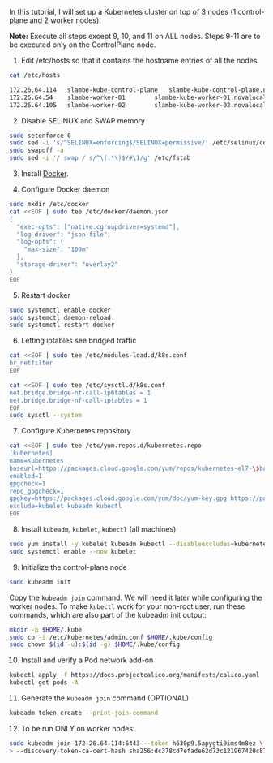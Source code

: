 In this tutorial, I will set up a Kubernetes cluster on top of 3 nodes (1 control-plane and 2 worker nodes).

**Note:** Execute all steps except 9, 10, and 11 on ALL nodes. Steps 9-11 are to be executed only on the ControlPlane node.

1. Edit /etc/hosts so that it contains the hostname entries of all the nodes
```bash
cat /etc/hosts

172.26.64.114	slambe-kube-control-plane	slambe-kube-control-plane.novalocal	server-node	snode
172.26.64.54	slambe-worker-01		slambe-kube-worker-01.novalocal		worker-node-1	w1
172.26.64.105	slambe-worker-02		slambe-kube-worker-02.novalocal		worker-node-2	w2
```

2. Disable SELINUX and SWAP memory
```bash
sudo setenforce 0
sudo sed -i 's/^SELINUX=enforcing$/SELINUX=permissive/' /etc/selinux/config
sudo swapoff -a
sudo sed -i '/ swap / s/^\(.*\)$/#\1/g' /etc/fstab
```

3. Install [Docker](https://gitlab.com/saurabhlambe/scripts/-/blob/master/install_docker_centos.sh).

4. Configure Docker daemon
```bash
sudo mkdir /etc/docker
cat <<EOF | sudo tee /etc/docker/daemon.json
{
  "exec-opts": ["native.cgroupdriver=systemd"],
  "log-driver": "json-file",
  "log-opts": {
    "max-size": "100m"
  },
  "storage-driver": "overlay2"
}
EOF
```

5. Restart docker
```bash
sudo systemctl enable docker
sudo systemctl daemon-reload
sudo systemctl restart docker
```

6. Letting iptables see bridged traffic
```bash
cat <<EOF | sudo tee /etc/modules-load.d/k8s.conf
br_netfilter
EOF

cat <<EOF | sudo tee /etc/sysctl.d/k8s.conf
net.bridge.bridge-nf-call-ip6tables = 1
net.bridge.bridge-nf-call-iptables = 1
EOF
sudo sysctl --system
```

7. Configure Kubernetes repository
```bash
cat <<EOF | sudo tee /etc/yum.repos.d/kubernetes.repo
[kubernetes]
name=Kubernetes
baseurl=https://packages.cloud.google.com/yum/repos/kubernetes-el7-\$basearch
enabled=1
gpgcheck=1
repo_gpgcheck=1
gpgkey=https://packages.cloud.google.com/yum/doc/yum-key.gpg https://packages.cloud.google.com/yum/doc/rpm-package-key.gpg
exclude=kubelet kubeadm kubectl
EOF
```

8. Install `kubeadm`, `kubelet`, `kubectl` (all machines)
```bash
sudo yum install -y kubelet kubeadm kubectl --disableexcludes=kubernetes
sudo systemctl enable --now kubelet
```

9. Initialize the control-plane node
```bash
sudo kubeadm init
```
Copy the `kubeadm join` command. We will need it later while configuring the worker nodes.
To make `kubectl` work for your non-root user, run these commands, which are also part of the kubeadm init output:
```bash
mkdir -p $HOME/.kube
sudo cp -i /etc/kubernetes/admin.conf $HOME/.kube/config
sudo chown $(id -u):$(id -g) $HOME/.kube/config
```

10. Install and verify a Pod network add-on
```bash
kubectl apply -f https://docs.projectcalico.org/manifests/calico.yaml
kubectl get pods -A
```

11. Generate the `kubeadm join` command (OPTIONAL)
```bash
kubeadm token create --print-join-command
```

12. To be run ONLY on worker nodes:
```bash
sudo kubeadm join 172.26.64.114:6443 --token h630p9.5apygti9ims4m8ez \
> --discovery-token-ca-cert-hash sha256:dc378cd7efade62d73c121967420c87c8da705899ad4b02b773cdb50f6ddb724
```
